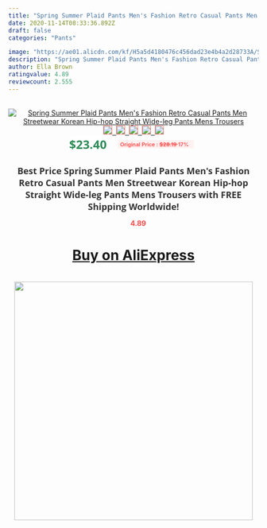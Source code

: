 ```yaml
---
title: "Spring Summer Plaid Pants Men's Fashion Retro Casual Pants Men Streetwear Korean Hip-hop Straight Wide-leg Pants Mens Trousers"
date: 2020-11-14T08:33:36.892Z
draft: false
categories: "Pants"

image: "https://ae01.alicdn.com/kf/H5a5d4180476c456dad23e4b4a2d28733A/Spring-Summer-Plaid-Pants-Men-s-Fashion-Retro-Casual-Pants-Men-Streetwear-Korean-Hip-hop-Straight.jpg"
description: "Spring Summer Plaid Pants Men's Fashion Retro Casual Pants Men Streetwear Korean Hip-hop Straight Wide-leg Pants Mens Trousers"
author: Ella Brown
ratingvalue: 4.89
reviewcount: 2.555
---
```

<br>
<div style="text-align: center;">
<a href="https://s.click.aliexpress.com/e/_97sK73" target="_blank" rel="nofollow noopener noreferrer"><img alt="Spring Summer Plaid Pants Men's Fashion Retro Casual Pants Men Streetwear Korean Hip-hop Straight Wide-leg Pants Mens Trousers" class="magnifier-image" src="https://ae01.alicdn.com/kf/H5a5d4180476c456dad23e4b4a2d28733A/Spring-Summer-Plaid-Pants-Men-s-Fashion-Retro-Casual-Pants-Men-Streetwear-Korean-Hip-hop-Straight.jpg_640x640.jpg">
<br>
<img style="border:1px solid salmon" src="https://ae01.alicdn.com/kf/H5a5d4180476c456dad23e4b4a2d28733A/Spring-Summer-Plaid-Pants-Men-s-Fashion-Retro-Casual-Pants-Men-Streetwear-Korean-Hip-hop-Straight.jpg_120x120.jpg">&nbsp;&nbsp;<img style="border:1px solid salmon" src="https://ae01.alicdn.com/kf/Hf1929c4ce7c54dde90dfce85cbdfc052i/Spring-Summer-Plaid-Pants-Men-s-Fashion-Retro-Casual-Pants-Men-Streetwear-Korean-Hip-hop-Straight.jpg_120x120.jpg">&nbsp;&nbsp;<img style="border:1px solid salmon" src="https://ae01.alicdn.com/kf/H2486c9ccf3984885965cca8d65f906d6J/Spring-Summer-Plaid-Pants-Men-s-Fashion-Retro-Casual-Pants-Men-Streetwear-Korean-Hip-hop-Straight.jpg_120x120.jpg">&nbsp;&nbsp;<img style="border:1px solid salmon" src="https://ae01.alicdn.com/kf/H0482ff05d93d4a1aaa29294df50eb84cZ/Spring-Summer-Plaid-Pants-Men-s-Fashion-Retro-Casual-Pants-Men-Streetwear-Korean-Hip-hop-Straight.jpg_120x120.jpg">&nbsp;&nbsp;<img style="border:1px solid salmon" src="https://ae01.alicdn.com/kf/H2edef439f69e48c39bb4b13ca188c47fT/Spring-Summer-Plaid-Pants-Men-s-Fashion-Retro-Casual-Pants-Men-Streetwear-Korean-Hip-hop-Straight.jpg_120x120.jpg"></a></div><br0>
<div style="text-align: center;"><span style="background-color: white; border: 0px; box-sizing: border-box; color: seagreen; display: inline-block; font-family: &quot;open sans&quot; , &quot;arial&quot; , &quot;helvetica&quot; , sans-serif , &quot;heiti&quot;; font-size: 24px; font-stretch: inherit; font-weight: 700; line-height: inherit; margin: 0px 10px 0px 0px; padding: 0px; vertical-align: middle;">$23.40 </span>
<span style="background: rgb(255 , 241 , 241); border-radius: 3px; border: 0px; box-sizing: border-box; color: #ff4747; display: inline-block; font-family: inherit; font-size: 12px; font-stretch: inherit; font-style: inherit; font-variant: inherit; font-weight: 600; line-height: inherit; margin: 0px; padding: 2px 5px; transform: scale(0.9); vertical-align: middle;">Original Price : <b style="text-decoration: line-through;">$28.19 </b> 17%&nbsp;&nbsp;</span></div>
<h1 style="color: #333333; display: inline-block; font-family: &quot;open sans&quot; , &quot;arial&quot; , &quot;helvetica&quot; , sans-serif , &quot;heiti&quot;; font-size: 18px; font-stretch: inherit; font-weight: 700; text-align: center;">Best Price Spring Summer Plaid Pants Men's Fashion Retro Casual Pants Men Streetwear Korean Hip-hop Straight Wide-leg Pants Mens Trousers with FREE Shipping Worldwide!</h1>
<div style="color: #ff4747; text-align: center;">
<img src="https://4.bp.blogspot.com/-M0ZcTcb-5uY/XleCXlxnR4I/AAAAAAAAAEc/OrjgMkXV1oMQFaCRZj5HQwOCBcu3w1FegCPcBGAYYCw/s1600/star.png" style="height: 15px;">&nbsp;<b>4.89</b></div>
<div class="button_cont" align="center"><a class="buynow_a" href="https://s.click.aliexpress.com/e/_97sK73" target="_blank" rel="nofollow noopener noreferrer"><H1>Buy on AliExpress</H1></a></div><br>
<div class="separator" style="clear: both; text-align: center;">
<img src="https://lh3.googleusercontent.com/-pTy5HemUv9M/XlePHvY0dAI/AAAAAAAAAE4/0nX5iRUoIWY8eMW9Dpxeirr157OZliDIgCLcBGAsYHQ/s1600/badge.gif" width="480">
</div>
